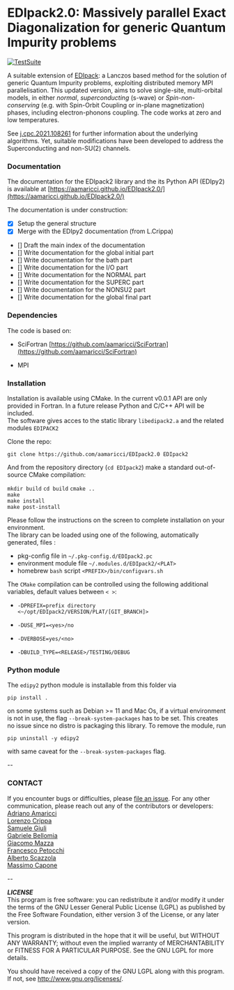# EDIpack2.0: Massively parallel Exact Diagonalization for generic Quantum Impurity problems

[![TestSuite](https://img.shields.io/github/actions/workflow/status/aamaricci/EDIpack2.0/PushWorkflow.yml?label=TestSuite&logo=Fortran&style=flat-square)](https://github.com/aamaricci/EDIpack2.0/actions/workflows/PushWorkflow.yml) 

<!-- TO BE SETUP ASAP
[![Coverage]()]()
[![api docs](https://img.shields.io/static/v1?label=API&message=documentation&color=734f96&logo=read-the-docs&logoColor=white&style=flat-square)](https://qcmplab.github.io/DMFT_ED)
-->
A suitable extension of [EDIpack](https://github.com/aamaricci/EDIpack): a  Lanczos based method 
for the solution of generic Quantum Impurity problems,  exploiting distributed memory MPI parallelisation.
This updated version, aims to solve single-site, multi-orbital models, in either  *normal*, *superconducting* (s-wave) or *Spin-non-conserving* (e.g. with Spin-Orbit Coupling or in-plane magnetization) phases, including electron-phonons coupling. The code works at zero and low temperatures.   
 
See [j.cpc.2021.108261](https://doi.org/10.1016/j.cpc.2021.108261) for further information about the underlying algorithms. Yet, suitable modifications have been developed to address the Superconducting and non-SU(2) channels.  

### Documentation
The documentation for the EDIpack2 library and the its Python API (EDIpy2) is available at [https://aamaricci.github.io/EDIpack2.0/](https://aamaricci.github.io/EDIpack2.0/)  

The documentation is under construction:  
- [x] Setup the general structure  
- [x] Merge with the EDIpy2 documentation (from L.Crippa)  
- [] Draft the main index of the documentation  
- [] Write documentation for the global initial part  
- [] Write documentation for the bath part  
- [] Write documentation for the I/O part  
- [] Write documentation for the NORMAL part  
- [] Write documentation for the SUPERC part  
- [] Write documentation for the NONSU2 part  
- [] Write documentation for the global final part  


### Dependencies

The code is based on:  

* SciFortran [https://github.com/aamaricci/SciFortran](https://github.com/aamaricci/SciFortran)  

* MPI 

  


### Installation

Installation is available using CMake. In the current v0.0.1 API are only provided in Fortran. In a future release Python and C/C++ API will be included.  
The software gives acces to the static library `libedipack2.a` and the related modules `EDIPACK2`

Clone the repo:

`git clone https://github.com/aamaricci/EDIpack2.0 EDIpack2`

And from the repository directory (`cd EDIpack2`) make a standard out-of-source CMake compilation:

`mkdir build`
`cd build`
`cmake ..`     
`make`     
`make install`   
`make post-install`    

Please follow the instructions on the screen to complete installation on your environment.  
The library can be loaded using one of the following, automatically generated, files :  

* pkg-config file in `~/.pkg-config.d/EDIpack2.pc`  
* environment module file `~/.modules.d/EDIpack2/<PLAT>`  
* homebrew `bash` script `<PREFIX>/bin/configvars.sh`


The `CMake` compilation can be controlled using the following additional variables, default values between `< >`:   

* `-DPREFIX=prefix directory <~/opt/EDIpack2/VERSION/PLAT/[GIT_BRANCH]>` 

* `-DUSE_MPI=<yes>/no`  

* `-DVERBOSE=yes/<no> `  

* `-DBUILD_TYPE=<RELEASE>/TESTING/DEBUG`  


### Python module

The `edipy2` python module is installable from this folder via

`pip install .`

on some systems such as Debian >= 11 and Mac Os, if a virtual environment is not in use, the flag `--break-system-packages` has to be set. This creates no issue since no distro is packaging this library.
To remove the module, run

`pip uninstall -y edipy2`

with same caveat for the `--break-system-packages` flag.


--

### CONTACT

If you encounter bugs or difficulties, please [file an issue](https://github.com/aamaricci/SciFortran/issues/new/choose). For any other communication, please reach out any of the contributors or developers:         
[Adriano Amaricci](https://github.com/aamaricci)\
[Lorenzo Crippa](https://github.com/lcrippa)\
[Samuele Giuli](https://github.com/SamueleGiuli)\
[Gabriele Bellomia](https://github.com/beddalumia)\
[Giacomo Mazza](https://github.com/GiacMazza)\
[Francesco Petocchi](mailto:francesco.petocchi@gmail.com)\
[Alberto Scazzola](mailto:alberto.scazzola@polito.it)\
[Massimo Capone](mailto:capone@sissa.it)

--

***LICENSE***  
This program is free software: you can redistribute it and/or modify
it under the terms of the GNU Lesser General Public License (LGPL) as published by
the Free Software Foundation, either version 3 of the License, or any later version.

This program is distributed in the hope that it will be useful,
but WITHOUT ANY WARRANTY; without even the implied warranty of
MERCHANTABILITY or FITNESS FOR A PARTICULAR PURPOSE.  See the
GNU LGPL for more details.

You should have received a copy of the GNU LGPL along with this program.  If not, see <http://www.gnu.org/licenses/>.
